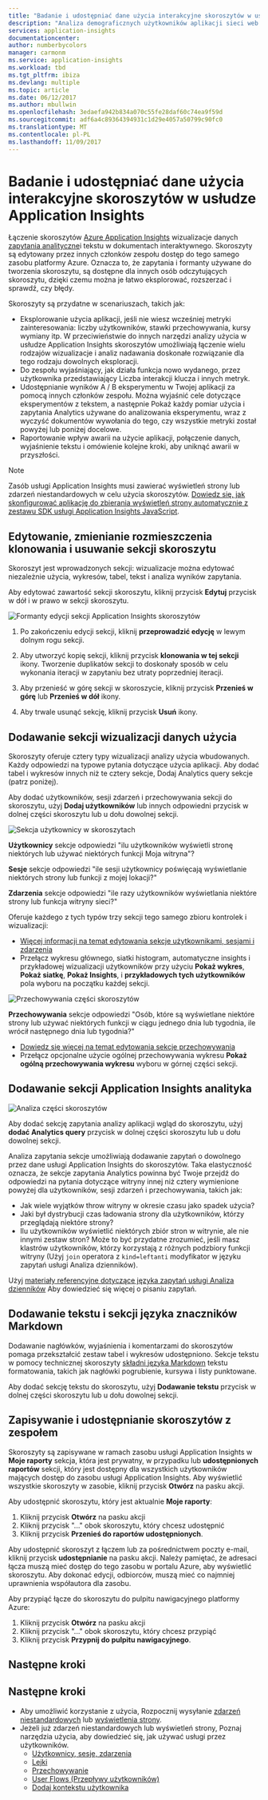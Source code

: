 ```yaml
---
title: "Badanie i udostępniać dane użycia interakcyjne skoroszytów w usłudze Azure Application Insights | Dokumentacja firmy Microsoft"
description: "Analiza demograficznych użytkowników aplikacji sieci web."
services: application-insights
documentationcenter: 
author: numberbycolors
manager: carmonm
ms.service: application-insights
ms.workload: tbd
ms.tgt_pltfrm: ibiza
ms.devlang: multiple
ms.topic: article
ms.date: 06/12/2017
ms.author: mbullwin
ms.openlocfilehash: 3edaefa942b834a070c55fe28daf60c74ea9f59d
ms.sourcegitcommit: adf6a4c89364394931c1d29e4057a50799c90fc0
ms.translationtype: MT
ms.contentlocale: pl-PL
ms.lasthandoff: 11/09/2017
---
```

# <a name="investigate-and-share-usage-data-with-interactive-workbooks-in-application-insights"></a>Badanie i udostępniać dane użycia interakcyjne skoroszytów w usłudze Application Insights

Łączenie skoroszytów [Azure Application Insights](app-insights-overview.md) wizualizacje danych [zapytania analityczne](app-insights-analytics.md)i tekstu w dokumentach interaktywnego. Skoroszyty są edytowany przez innych członków zespołu dostęp do tego samego zasobu platformy Azure. Oznacza to, że zapytania i formanty używane do tworzenia skoroszytu, są dostępne dla innych osób odczytujących skoroszytu, dzięki czemu można je łatwo eksplorować, rozszerzać i sprawdź, czy błędy.

Skoroszyty są przydatne w scenariuszach, takich jak:

* Eksplorowanie użycia aplikacji, jeśli nie wiesz wcześniej metryki zainteresowania: liczby użytkowników, stawki przechowywania, kursy wymiany itp. W przeciwieństwie do innych narzędzi analizy użycia w usłudze Application Insights skoroszytów umożliwiają łączenie wielu rodzajów wizualizacje i analiz nadawania doskonałe rozwiązanie dla tego rodzaju dowolnych eksploracji.
* Do zespołu wyjaśniający, jak działa funkcja nowo wydanego, przez użytkownika przedstawiający Liczba interakcji klucza i innych metryk.
* Udostępnianie wyników A / B eksperymentu w Twojej aplikacji za pomocą innych członków zespołu. Można wyjaśnić cele dotyczące eksperymentów z tekstem, a następnie Pokaż każdy pomiar użycia i zapytania Analytics używane do analizowania eksperymentu, wraz z wyczyść dokumentów wywołania do tego, czy wszystkie metryki został powyżej lub poniżej docelowe.
* Raportowanie wpływ awarii na użycie aplikacji, połączenie danych, wyjaśnienie tekstu i omówienie kolejne kroki, aby uniknąć awarii w przyszłości.

> [!NOTE]
> Zasób usługi Application Insights musi zawierać wyświetleń strony lub zdarzeń niestandardowych w celu użycia skoroszytów. [Dowiedz się, jak skonfigurować aplikację do zbierania wyświetleń strony automatycznie z zestawu SDK usługi Application Insights JavaScript](app-insights-javascript.md).
> 
> 

## <a name="editing-rearranging-cloning-and-deleting-workbook-sections"></a>Edytowanie, zmienianie rozmieszczenia klonowania i usuwanie sekcji skoroszytu

Skoroszyt jest wprowadzonych sekcji: wizualizacje można edytować niezależnie użycia, wykresów, tabel, tekst i analiza wyników zapytania.

Aby edytować zawartość sekcji skoroszytu, kliknij przycisk **Edytuj** przycisk w dół i w prawo w sekcji skoroszytu.

![Formanty edycji sekcji Application Insights skoroszytów](./media/app-insights-usage-workbooks/editing-controls.png)

1. Po zakończeniu edycji sekcji, kliknij **przeprowadzić edycję** w lewym dolnym rogu sekcji.

2. Aby utworzyć kopię sekcji, kliknij przycisk **klonowania w tej sekcji** ikony. Tworzenie duplikatów sekcji to doskonały sposób w celu wykonania iteracji w zapytaniu bez utraty poprzedniej iteracji.

3. Aby przenieść w górę sekcji w skoroszycie, kliknij przycisk **Przenieś w górę** lub **Przenieś w dół** ikony.

4. Aby trwale usunąć sekcję, kliknij przycisk **Usuń** ikony.

## <a name="adding-usage-data-visualization-sections"></a>Dodawanie sekcji wizualizacji danych użycia

Skoroszyty oferuje cztery typy wizualizacji analizy użycia wbudowanych. Każdy odpowiedzi na typowe pytania dotyczące użycia aplikacji. Aby dodać tabel i wykresów innych niż te cztery sekcje, Dodaj Analytics query sekcje (patrz poniżej).

Aby dodać użytkowników, sesji zdarzeń i przechowywania sekcji do skoroszytu, użyj **Dodaj użytkowników** lub innych odpowiedni przycisk w dolnej części skoroszytu lub u dołu dowolnej sekcji.

![Sekcja użytkownicy w skoroszytach](./media/app-insights-usage-workbooks/users-section.png)

**Użytkownicy** sekcje odpowiedzi "ilu użytkowników wyświetli stronę niektórych lub używać niektórych funkcji Moja witryna"?

**Sesje** sekcje odpowiedzi "ile sesji użytkownicy poświęcają wyświetlanie niektórych strony lub funkcji z mojej lokacji?"

**Zdarzenia** sekcje odpowiedzi "ile razy użytkowników wyświetlania niektóre strony lub funkcja witryny sieci?"

Oferuje każdego z tych typów trzy sekcji tego samego zbioru kontrolek i wizualizacji:

* [Więcej informacji na temat edytowania sekcje użytkownikami, sesjami i zdarzenia](app-insights-usage-segmentation.md)
* Przełącz wykresu głównego, siatki histogram, automatyczne insights i przykładowej wizualizacji użytkowników przy użyciu **Pokaż wykres**, **Pokaż siatkę**, **Pokaż Insights**, i **przykładowych tych użytkowników** pola wyboru na początku każdej sekcji.

![Przechowywania części skoroszytów](./media/app-insights-usage-workbooks/retention-section.png)

**Przechowywania** sekcje odpowiedzi "Osób, które są wyświetlane niektóre strony lub używać niektórych funkcji w ciągu jednego dnia lub tygodnia, ile wrócił następnego dnia lub tygodnia?"

* [Dowiedz się więcej na temat edytowania sekcje przechowywania](app-insights-usage-retention.md)
* Przełącz opcjonalne użycie ogólnej przechowywania wykresu **Pokaż ogólną przechowywania wykresu** wyboru w górnej części sekcji.

## <a name="adding-application-insights-analytics-sections"></a>Dodawanie sekcji Application Insights analityka

![Analiza części skoroszytów](./media/app-insights-usage-workbooks/analytics-section.png)

Aby dodać sekcję zapytania analizy aplikacji wgląd do skoroszytu, użyj **dodać Analytics query** przycisk w dolnej części skoroszytu lub u dołu dowolnej sekcji.

Analiza zapytania sekcje umożliwiają dodawanie zapytań o dowolnego przez dane usługi Application Insights do skoroszytów. Taka elastyczność oznacza, że sekcje zapytania Analytics powinna być Twoje przejdź do odpowiedzi na pytania dotyczące witryny innej niż cztery wymienione powyżej dla użytkowników, sesji zdarzeń i przechowywania, takich jak:

* Jak wiele wyjątków throw witryny w okresie czasu jako spadek użycia?
* Jaki był dystrybucji czas ładowania strony dla użytkowników, którzy przeglądają niektóre strony?
* Ilu użytkowników wyświetlić niektórych zbiór stron w witrynie, ale nie innymi zestaw stron? Może to być przydatne zrozumieć, jeśli masz klastrów użytkowników, którzy korzystają z różnych podzbiory funkcji witryny (Użyj `join` operatora z `kind=leftanti` modyfikator w języku zapytań usługi Analiza dzienników).

Użyj [materiały referencyjne dotyczące języka zapytań usługi Analiza dzienników](https://docs.loganalytics.io/) Aby dowiedzieć się więcej o pisaniu zapytań.

## <a name="adding-text-and-markdown-sections"></a>Dodawanie tekstu i sekcji języka znaczników Markdown

Dodawanie nagłówków, wyjaśnienia i komentarzami do skoroszytów pomaga przekształcić zestaw tabel i wykresów udostępniono. Sekcje tekstu w pomocy technicznej skoroszyty [składni języka Markdown](https://daringfireball.net/projects/markdown/) tekstu formatowania, takich jak nagłówki pogrubienie, kursywa i listy punktowane.

Aby dodać sekcję tekstu do skoroszytu, użyj **Dodawanie tekstu** przycisk w dolnej części skoroszytu lub u dołu dowolnej sekcji.

## <a name="saving-and-sharing-workbooks-with-your-team"></a>Zapisywanie i udostępnianie skoroszytów z zespołem

Skoroszyty są zapisywane w ramach zasobu usługi Application Insights w **Moje raporty** sekcja, która jest prywatny, w przypadku lub **udostępnionych raportów** sekcji, który jest dostępny dla wszystkich użytkowników mających dostęp do zasobu usługi Application Insights. Aby wyświetlić wszystkie skoroszyty w zasobie, kliknij przycisk **Otwórz** na pasku akcji.

Aby udostępnić skoroszytu, który jest aktualnie **Moje raporty**:

1. Kliknij przycisk **Otwórz** na pasku akcji
2. Kliknij przycisk "..." obok skoroszytu, który chcesz udostępnić
3. Kliknij przycisk **Przenieś do raportów udostępnionych**.

Aby udostępnić skoroszyt z łączem lub za pośrednictwem poczty e-mail, kliknij przycisk **udostępnianie** na pasku akcji. Należy pamiętać, że adresaci łącza muszą mieć dostęp do tego zasobu w portalu Azure, aby wyświetlić skoroszytu. Aby dokonać edycji, odbiorców, muszą mieć co najmniej uprawnienia współautora dla zasobu.

Aby przypiąć łącze do skoroszytu do pulpitu nawigacyjnego platformy Azure:

1. Kliknij przycisk **Otwórz** na pasku akcji
2. Kliknij przycisk "..." obok skoroszytu, który chcesz przypiąć
3. Kliknij przycisk **Przypnij do pulpitu nawigacyjnego**.

## <a name="next-steps"></a>Następne kroki

## <a name="next-steps"></a>Następne kroki
- Aby umożliwić korzystanie z użycia, Rozpocznij wysyłanie [zdarzeń niestandardowych](https://docs.microsoft.com/azure/application-insights/app-insights-api-custom-events-metrics#trackevent) lub [wyświetlenia strony](https://docs.microsoft.com/azure/application-insights/app-insights-api-custom-events-metrics#page-views).
- Jeżeli już zdarzeń niestandardowych lub wyświetleń strony, Poznaj narzędzia użycia, aby dowiedzieć się, jak używać usługi przez użytkowników.
    - [Użytkownicy, sesje, zdarzenia](app-insights-usage-segmentation.md)
    - [Lejki](usage-funnels.md)
    - [Przechowywanie](app-insights-usage-retention.md)
    - [User Flows (Przepływy użytkowników)](app-insights-usage-flows.md)
    - [Dodaj kontekstu użytkownika](app-insights-usage-send-user-context.md)
    
